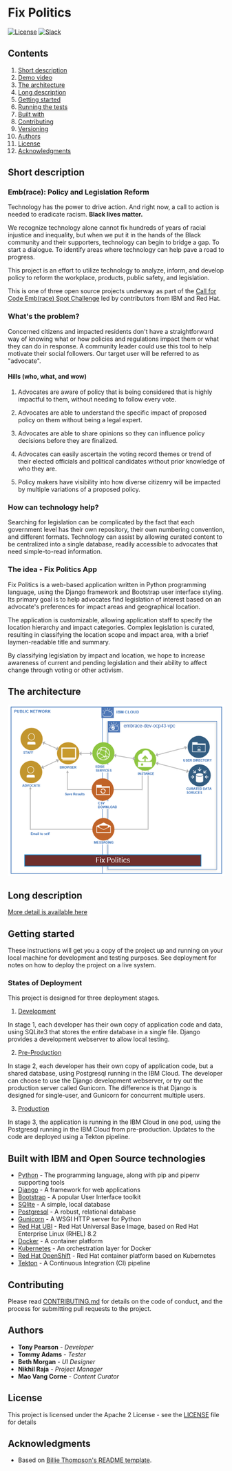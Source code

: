 # Fix Politics

[![License](https://img.shields.io/badge/License-Apache2-blue.svg)](https://www.apache.org/licenses/LICENSE-2.0) 
[![Slack](https://img.shields.io/badge/Join-Slack-blue)](https://callforcode.org/slack)

## Contents

1. [Short description](#short-description)
1. [Demo video](#demo-video)
1. [The architecture](#the-architecture)
1. [Long description](#long-description)
1. [Getting started](#getting-started)
1. [Running the tests](#running-the-tests)
1. [Built with](#built-with)
1. [Contributing](#contributing)
1. [Versioning](#versioning)
1. [Authors](#authors)
1. [License](#license)
1. [Acknowledgments](#acknowledgments)

## Short description

### Emb(race): Policy and Legislation Reform

Technology has the power to drive action. And right now, a call to action is
needed to eradicate racism. **Black lives matter.**

We recognize technology alone cannot fix hundreds of years of racial injustice
and inequality, but when we put it in the hands of the Black community and
their supporters, technology can begin to bridge a gap. To start a dialogue.
To identify areas where technology can help pave a road to progress.

This project is an effort to utilize technology to analyze, inform, and
develop policy to reform the workplace, products, public safety, and
legislation.

This is one of three open source projects underway as part of the [Call for 
Code Emb(race) Spot Challenge](https://github.com/topics/embrace-call-for-code) 
led by contributors from IBM and Red Hat.

### What's the problem?

Concerned citizens and impacted residents don't have a straightforward way of 
knowing what or how policies and regulations impact them or what they can do 
in response.  A community leader could use this tool to help motivate their
social followers.  Our target user will be referred to as "advocate".

#### Hills (who, what, and wow)

1. Advocates are aware of policy that is being considered that is 
highly impactful to them, without needing to follow every vote.

2. Advocates are able to understand the specific impact of proposed 
policy on them without being a legal expert.

3. Advocates are able to share opinions so they can influence policy 
decisions before they are finalized.

4. Advocates can easily ascertain the voting record themes or trend of their
elected officials and political candidates without prior knowledge of who
they are.

5. Policy makers have visibility into how diverse citizenry will be impacted
by multiple variations of a proposed policy.


### How can technology help?

Searching for legislation can be complicated by the fact that each government
level has their own repository, their own numbering convention, and different
formats.  Technology can assist by allowing curated content to be centralized
into a single database, readily accessible to advocates that need 
simple-to-read information.


### The idea  - Fix Politics App

Fix Politics is a web-based application written in Python programming
language, using the Django framework and Bootstrap user interface styling. Its 
primary goal is to help advocates find legislation of interest based on an
advocate's preferences for impact areas and geographical location. 

The application is customizable, allowing application staff to specify
the location hierarchy and impact categories.  Complex legislation is curated, 
resulting in classifying the location scope and impact area, with a brief 
laymen-readable title and summary.

By classifying legislation by impact and location, we hope to increase 
awareness of current and pending legislation and their ability to affect change 
through voting or other activism.


## The architecture

![architecture](docs/Architecture-Fix-Politics-2020-08-26.png)

## Long description

[More detail is available here](DESCRIPTION.md)


## Getting started

These instructions will get you a copy of the project up and running on your 
local machine for development and testing purposes. See deployment for notes 
on how to deploy the project on a live system.

### States of Deployment

This project is designed for three deployment stages.

1. [Development](docs/STAGE1.md)

In stage 1, each developer has their own copy of application code and
data, using SQLite3 that stores the entire database in a single file.
Django provides a development webserver to allow local testing.

2. [Pre-Production](docs/STAGE2.md)

In stage 2, each developer has their own copy of application code, but
a shared database, using Postgresql running in the IBM Cloud.  The
developer can choose to use the Django development webserver, or try out
the production server called Gunicorn.  The difference is that Django
is designed for single-user, and Gunicorn for concurrent multiple users.

3. [Production](docs/STAGE3.md)

In stage 3, the application is running in the IBM Cloud in one pod, using the
Postgresql running in the IBM Cloud from pre-production.  Updates to the
code are deployed using a Tekton pipeline.


## Built with IBM and Open Source technologies

* [Python](https://www.python.org/) - The programming language, along with
pip and pipenv supporting tools
* [Django](https://www.djangoproject.com/) - A framework for web applications
* [Bootstrap](https://getbootstrap.com/) - A popular User Interface toolkit
* [SQlite](https://www.sqlite.org/index.html) - A simple, local database
* [Postgresql](https://www.postgresql.org/) - A robust, relational database
* [Gunicorn](https://gunicorn.org/) - A WSGI HTTP server for Python
* [Red Hat UBI](https://catalog.redhat.com/software/containers/ubi8)  - Red Hat
  Universal Base Image, based on Red Hat Enterprise Linux (RHEL) 8.2
* [Docker](https://www.docker.com/) - A container platform
* [Kubernetes](https://kubernetes.io/) - An orchestration layer for Docker
* [Red Hat OpenShift](https://www.openshift.com/) - Red Hat container platform
  based on Kubernetes
* [Tekton](https://www.openshift.com/learn/topics/pipelines) - A Continuous 
  Integration (CI) pipeline


## Contributing

Please read [CONTRIBUTING.md](CONTRIBUTING.md) for details on the code of 
conduct, and the process for submitting pull requests to the project.


## Authors

* **Tony Pearson** - *Developer*
* **Tommy Adams** - *Tester*
* **Beth Morgan** - *UI Designer*
* **Nikhil Raja** - *Project Manager*
* **Mao Vang Corne** - *Content Curator*


## License

This project is licensed under the Apache 2 License - 
see the [LICENSE](LICENSE) file for details

## Acknowledgments

* Based on [Billie Thompson's README 
template](https://gist.github.com/PurpleBooth/109311bb0361f32d87a2).
